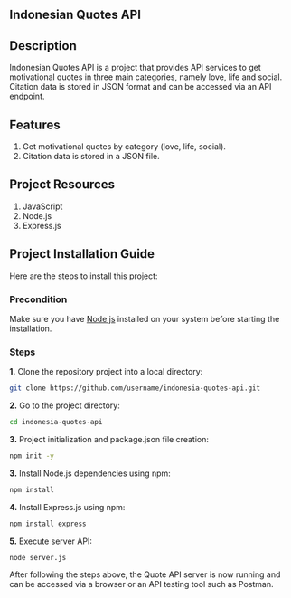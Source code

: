 ## Indonesian Quotes API

## Description

Indonesian Quotes API is a project that provides API services to get motivational quotes in three main categories, namely love, life and social. Citation data is stored in JSON format and can be accessed via an API endpoint.

## Features

1. Get motivational quotes by category (love, life, social).
2. Citation data is stored in a JSON file.

## Project Resources

1. JavaScript
2. Node.js
3. Express.js

## Project Installation Guide

Here are the steps to install this project:

### Precondition

Make sure you have [Node.js](https://nodejs.org/) installed on your system before starting the installation.

### Steps

**1.** Clone the repository project into a local directory:

```bash
git clone https://github.com/username/indonesia-quotes-api.git
```

**2.** Go to the project directory:

```bash
cd indonesia-quotes-api
```

**3.** Project initialization and package.json file creation:

```bash
npm init -y
```

**3.** Install Node.js dependencies using npm:

```bash
npm install
```

**4.** Install Express.js using npm:

```bash
npm install express
```

**5.** Execute server API:

```bash
node server.js
```

After following the steps above, the Quote API server is now running and can be accessed via a browser or an API testing tool such as Postman.
